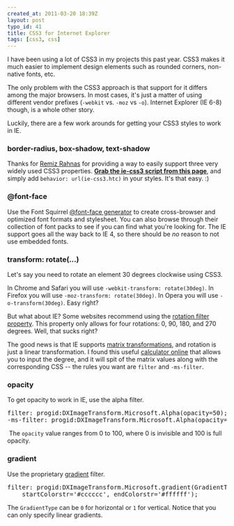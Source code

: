 ```yaml
--- 
created_at: 2011-03-20 18:39Z
layout: post
typo_id: 41
title: CSS3 for Internet Explorer
tags: [css3, css]
---
```

<p>I have been using a lot of CSS3 in my projects this past year. CSS3 makes it much easier to implement design elements such as rounded corners, non-native fonts, etc.</p>
<p>The only problem with the CSS3 approach is that support for it differs among the major browsers. In most cases, it's just a matter of using different vendor prefixes (<code>-webkit</code> vs. <code>-moz</code> vs <code>-o</code>). Internet Explorer (IE 6-8) though, is a whole other story.</p>
<p>Luckily, there are a few work arounds for getting your CSS3 styles to work in IE.</p>
<h3>border-radius, box-shadow, text-shadow</h3>
<p>Thanks for&nbsp;<a href="http://www.htmlremix.com/css/curved-corner-border-radius-cross-browser">Remiz Rahnas</a>&nbsp;for providing a way to easily support three very widely used CSS3 properties. <a href="http://fetchak.com/ie-css3/"><strong>Grab the ie-css3 script from this page</strong></a>, and simply add <code>behavior: url(ie-css3.htc)</code> in your styles. It's that easy. :)</p>
<h3>@font-face</h3>
<p>Use the Font Squirrel <a href="http://www.fontsquirrel.com/fontface/generator">@font-face generator</a>&nbsp;to create cross-browser and optimized font formats and stylesheet. You can also browse through their collection of font packs to see if you can find what you're looking for. The IE support goes all the way back to IE 4, so there should be <em>no </em>reason to not use embedded fonts.&nbsp;</p>
<h3>transform: rotate(...)</h3>
<p>Let's say you need to rotate an element 30 degrees clockwise using CSS3.</p>
<p>In Chrome and Safari you will use <code>-webkit-transform: rotate(30deg)</code>. In Firefox you will use <code>-moz-transform: rotate(30deg)</code>. In Opera you will use <code>-o-transform(30deg)</code>. Easy right?</p>
<p>But what about IE? Some websites recommend using the <a href="http://msdn.microsoft.com/en-us/library/ms532918(v=vs.85).aspx">rotation filter property</a>. This property only allows for four rotations: 0, 90, 180, and 270 degrees. Well, that sucks right?</p>
<p>The good news is that IE supports <a href="http://en.wikipedia.org/wiki/Transformation_matrix">matrix transformations</a>, and rotation is just a linear transformation. I found this useful <a href="http://www.boogdesign.com/examples/transforms/matrix-calculator.html">calculator online</a> that allows you to input the degree, and it will spit of the matrix values along with the corresponding CSS -- the rules you want are <code>filter</code> and <code>-ms-filter</code>.</p>
<h3>opacity</h3>
<p>To get opacity to work in IE, use the alpha filter.</p>
<pre>
filter: progid:DXImageTransform.Microsoft.Alpha(opacity=50); /* IE 6,7 */
-ms-filter: progid:DXImageTransform.Microsoft.Alpha(opacity=50); /* IE 8 */</pre>
<p>&nbsp;The <code>opacity</code> value ranges from 0 to 100, where 0 is invisible and 100 is full opacity.</p>
<h3>gradient</h3>
<p>Use the proprietary <a href="http://msdn.microsoft.com/en-us/library/ms532997(v=vs.85).aspx">gradient</a>&nbsp;filter.</p>
<pre>
filter: progid:DXImageTransform.Microsoft.gradient(GradientType=0,
    startColorstr='#cccccc', endColorstr='#ffffff');
</pre>
<p>The <code>GradientType</code> can be <code>0</code> for horizontal or <code>1</code> for vertical. Notice that you can only specify linear gradients.</p>
<p>&nbsp;</p>
